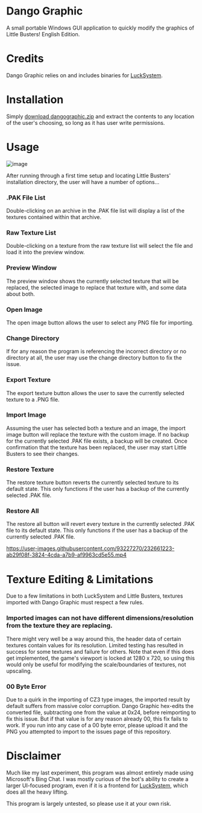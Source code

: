 # Dango Graphic
A small portable Windows GUI application to quickly modify the graphics of Little Busters! English Edition.

# Credits
Dango Graphic relies on and includes binaries for [LuckSystem](https://github.com/wetor/LuckSystem).

# Installation
Simply [download dangographic.zip](https://github.com/niikokomo/dangographic/releases/tag/dango) and extract the contents to any location of the user's choosing, so long as it has user write permissions.

# Usage

![image](https://user-images.githubusercontent.com/93227270/232514754-6f000919-230f-4252-a577-0f47c52662cf.png)

After running through a first time setup and locating Little Busters' installation directory, the user will have a number of options...

### .PAK File List
Double-clicking on an archive in the .PAK file list will display a list of the textures contained within that archive.

### Raw Texture List

Double-clicking on a texture from the raw texture list will select the file and load it into the preview window.

### Preview Window

The preview window shows the currently selected texture that will be replaced, the selected image to replace that texture with, and some data about both.

### Open Image

The open image button allows the user to select any PNG file for importing.

### Change Directory

If for any reason the program is referencing the incorrect directory or no directory at all, the user may use the change directory button to fix the issue.

### Export Texture

The export texture button allows the user to save the currently selected texture to a .PNG file.

### Import Image

Assuming the user has selected both a texture and an image, the import image button will replace the texture with the custom image. If no backup for the currently selected .PAK file exists, a backup will be created. Once confirmation that the texture has been replaced, the user may start Little Busters to see their changes.

### Restore Texture

The restore texture button reverts the currently selected texture to its default state. This only functions if the user has a backup of the currently selected .PAK file.

### Restore All

The restore all button will revert every texture in the currently selected .PAK file to its default state. This only functions if the user has a backup of the currently selected .PAK file.

https://user-images.githubusercontent.com/93227270/232661223-ab29f08f-3824-4cda-a7b9-af9963cd5e55.mp4

# Texture Editing & Limitations

Due to a few limitations in both LuckSystem and Little Busters, textures imported with Dango Graphic must respect a few rules. 

### Imported images can not have different dimensions/resolution from the texture they are replacing.

There might very well be a way around this, the header data of certain textures contain values for its resolution. Limited testing has resulted in success for some textures and failure for others. Note that even if this does get implemented, the game's viewport is locked at 1280 x 720, so using this would only be useful for modifying the scale/boundaries of textures, not upscaling.

### 00 Byte Error

Due to a quirk in the importing of CZ3 type images, the imported result by default suffers from massive color corruption. Dango Graphic hex-edits the converted file, subtracting one from the value at 0x24, before reimporting to fix this issue. But if that value is for any reason already 00, this fix fails to work. If you run into any case of a 00 byte error, please upload it and the PNG you attempted to import to the issues page of this repository.

# Disclaimer
Much like my last experiment, this program was almost entirely made using Microsoft's Bing Chat. I was mostly curious of the bot's ability to create a larger UI-focused program, even if it is a frontend for [LuckSystem](https://github.com/wetor/LuckSystem), which does all the heavy lifting.

This program is largely untested, so please use it at your own risk.
